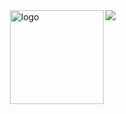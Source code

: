 <img src="https://github-readme-stats.vercel.app/api/top-langs/?username=KCN-judu&theme=tokyonight&layout=compact" align="right"/>
<img align="right" src="https://github-readme-stats.vercel.app/api?username=KCN-judu&show_icons=true&theme=gruvbox&count_private=true" height="150px" alt="logo">
